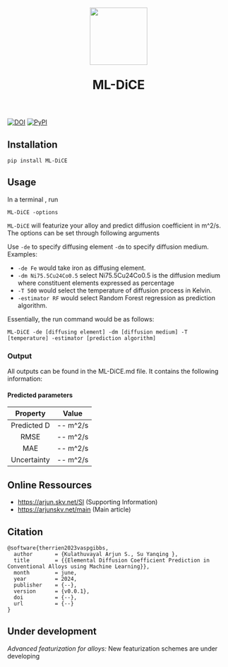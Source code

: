 <h1 align="center">
<img src="https://raw.githubusercontent.com/skvarjun/ML-DiCE/art/logo.svg" height="130">

ML-DiCE
</h1>
<br>

[![DOI](https://zenodo.org/badge/DOI/10.5281/zenodo.7874413.svg)](https://doi.org/10.5281/zenodo.7874413)
[![PyPI](https://img.shields.io/pypi/v/vaspgibbs)](https://pypi.org/project/VaspGibbs/)

## Installation

```
pip install ML-DiCE
```
## Usage

In a terminal , run
```
ML-DiCE -options
```

`ML-DiCE` will featurize your alloy and predict diffusion coefficient in m^2/s. The options can be set through following arguments

Use `-de` to specify diffusing element `-dm` to specify diffusion medium. Examples:

 * `-de Fe` would take iron as diffusing element.
 * `-dm Ni75.5Cu24Co0.5` select Ni75.5Cu24Co0.5 is the diffusion medium where constituent elements expressed as percentage 
 * `-T 500` would select the temperature of diffusion process in Kelvin.
 * `-estimator RF` would select Random Forest regression as prediction algorithm.

Essentially, the run command would be as follows:
```
ML-DiCE -de [diffusing element] -dm [diffusion medium] -T [temperature] -estimator [prediction algorithm]
```


### Output

All outputs can be found in the ML-DiCE.md file. It contains the following information:

#### Predicted parameters
|  Property   |    Value    |
|:-----------:|:-----------:|
| Predicted D | --    m^2/s |
|    RMSE     | --    m^2/s |
|     MAE     | --    m^2/s |
| Uncertainty | --    m^2/s |



## Online Ressources

* https://arjun.skv.net/SI (Supporting Information)
* https://arjunskv.net/main (Main article)


## Citation

```
@software{therrien2023vaspgibbs,
  author       = {Kulathuvayal Arjun S., Su Yanqing },
  title        = {{Elemental Diffusion Coefficient Prediction in Conventional Alloys using Machine Learning}},
  month        = june,
  year         = 2024,
  publisher    = {--},
  version      = {v0.0.1},
  doi          = {--},
  url          = {--}
}
```

## Under development

*Advanced featurization for alloys:* New featurization schemes are under developing

